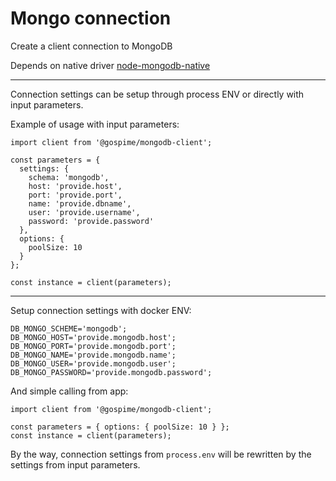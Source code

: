 # Mongo connection
Create a client connection to MongoDB

Depends on native driver [node-mongodb-native](https://github.com/mongodb/node-mongodb-native)

---

Connection settings can be setup through process ENV or directly with input parameters.


Example of usage with input parameters:

```node
import client from '@gospime/mongodb-client';

const parameters = {
  settings: {
    schema: 'mongodb',
    host: 'provide.host',
    port: 'provide.port',
    name: 'provide.dbname',
    user: 'provide.username',
    password: 'provide.password'
  },
  options: {
    poolSize: 10
  }
};

const instance = client(parameters);
```

---

Setup connection settings with docker ENV:
```docker
DB_MONGO_SCHEME='mongodb';
DB_MONGO_HOST='provide.mongodb.host';
DB_MONGO_PORT='provide.mongodb.port';
DB_MONGO_NAME='provide.mongodb.name';
DB_MONGO_USER='provide.mongodb.user';
DB_MONGO_PASSWORD='provide.mongodb.password';
```

And simple calling from app:
```node
import client from '@gospime/mongodb-client';

const parameters = { options: { poolSize: 10 } };
const instance = client(parameters);
```

By the way, connection settings from `process.env` will be rewritten by the settings from input parameters. 
